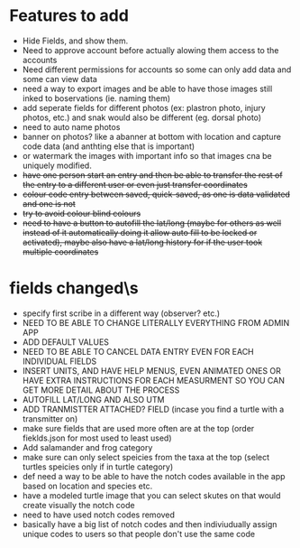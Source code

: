 # Features to add
- Hide Fields, and show them.
- Need to approve account before actually alowing them access to the accounts
- Need different permissions for accounts so some can only add data and some can view data  
- need a way to export images and be able to have those images still inked to boservations (ie. naming them)
- add seperate fields for different photos (ex: plastron photo, injury photos, etc.) and snak would also be different (eg. dorsal photo)
- need to auto name photos 
- banner on photos? like a abanner at bottom with location and capture code data (and anthting else that is important)
- or watermark the images with important info so that images cna be uniquely modified.
- ~~have one person start an entry and then be able to transfer the rest of the entry to a different user or even just transfer coordinates~~
- ~~colour code entry between saved, quick-saved, as one is data validated and one is not~~ 
- ~~try to avoid colour blind colours~~
- ~~need to have a button to autofill the lat/long (maybe for others as well instead of it automatically doing it allow auto fill to be locked or activated), maybe also have a lat/long history for if the user took multiple coordinates~~


# fields changed\s
- specify first scribe in a different way (observer? etc.)
-  NEED TO BE ABLE TO CHANGE LITERALLY EVERYTHING FROM ADMIN APP
- ADD DEFAULT VALUES
- NEED TO BE ABLE TO CANCEL DATA ENTRY EVEN FOR EACH INDIVIDUAL FIELDS
- INSERT UNITS, AND HAVE HELP MENUS, EVEN ANIMATED ONES OR HAVE EXTRA INSTRUCTIONS FOR EACH MEASURMENT SO YOU CAN GET MORE DETAIL ABOUT THE PROCESS
- AUTOFILL LAT/LONG AND ALSO UTM
- ADD TRANMISTTER ATTACHED? FIELD (incase you find a turtle with a transmitter on)
- make sure fields that are used more often are at the top (order fieklds.json for most used to least used)
- Add salamander and frog category
- make sure can only select speicies from the taxa at the top (select turtles speicies only if in turtle category)
- def need a way to be able to have the notch codes available in the app based on location and species etc.
- have a modeled turtle image that you can select skutes on that would create visually the notch code
- need to have used notch codes removed
- basically have a big list of notch codes and then indiviudually assign unique codes to users so that people don't use the same code

